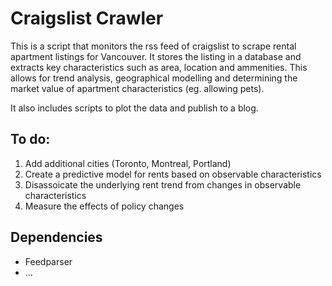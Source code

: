 # Craigslist Crawler

This is a script that monitors the rss feed of craigslist to scrape rental apartment listings for Vancouver. It stores the listing in a database and extracts key characteristics such as area, location and ammenities. This allows for trend analysis, geographical modelling and determining the market value of apartment characteristics (eg. allowing pets).

It also includes scripts to plot the data and publish to a blog.

## To do:

1. Add additional cities (Toronto, Montreal, Portland)
2. Create a predictive model for rents based on observable characteristics
3. Disassoicate the underlying rent trend from changes in observable characteristics
4. Measure the effects of policy changes

## Dependencies
* Feedparser
* ...